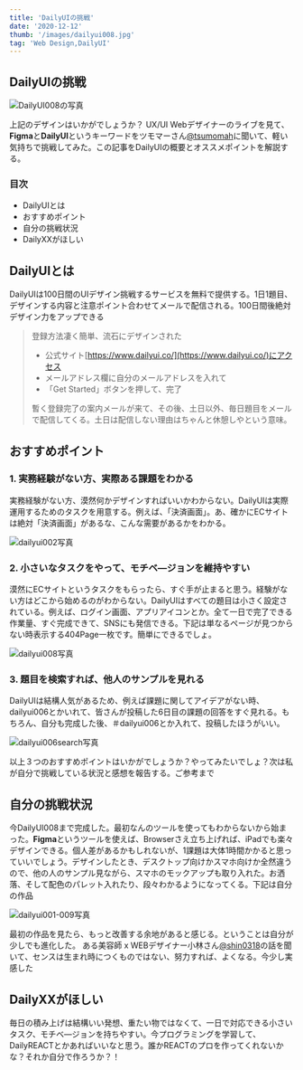 ```yaml
---
title: 'DailyUIの挑戦'
date: '2020-12-12'
thumb: '/images/dailyui008.jpg'
tag: 'Web Design,DailyUI'
---
```


## DailyUIの挑戦

![DailyUI008の写真](/images/dailyui008.jpg)

上記のデザインはいかがでしょうか？ UX/UI Webデザイナーのライブを見て、**Figma**と**DailyUI**というキーワードをツモマーさん[@tsumomah](https://www.twitter.com/tsumomah)に聞いて、軽い気持ちで挑戦してみた。この記事をDailyUIの概要とオススメポイントを解説する。

### 目次
- DailyUIとは
- おすすめポイント
- 自分の挑戦状況
- DailyXXがほしい

## DailyUIとは
DailyUIは100日間のUIデザイン挑戦するサービスを無料で提供する。1日1題目、デザインする内容と注意ポイント合わせてメールで配信される。100日間後絶対デザイン力をアップできる

> 登録方法凄く簡単、流石にデザインされた
> - 公式サイト[https://www.dailyui.co/](https://www.dailyui.co/)にアクセス
> - メールアドレス欄に自分のメールアドレスを入れて
> - 「Get Started」ボタンを押して、完了
>
> 暫く登録完了の案内メールが来て、その後、土日以外、毎日題目をメールで配信してくる。土日は配信しない理由はちゃんと休憩しやという意味。

## おすすめポイント

### 1. 実務経験がない方、実際ある課題をわかる

実務経験がない方、漠然何かデザインすればいいかわからない。DailyUIは実際運用するためのタスクを用意する。例えば、「決済画面」。あ、確かにECサイトは絶対「決済画面」があるな、こんな需要があるかをわかる。

![dailyui002写真](/images/dailyui002.jpg)
<br>

### 2. 小さいなタスクをやって、モチベ―ジョンを維持やすい

漠然にECサイトというタスクをもらったら、すぐ手が止まると思う。経験がない方はどこから始めるのがわからない。DailyUIはすべての題目は小さく設定されている。例えば、ログイン画面、アプリアイコンとか。全て一日で完了できる作業量、すぐ完成できて、SNSにも発信できる。下記は単なるページが見つからない時表示する404Page一枚です。簡単にできるでしょ。

![dailyui008写真](/images/dailyui008.jpg)
<br>

### 3. 題目を検索すれば、他人のサンプルを見れる

DailyUIは結構人気があるため、例えば課題に関してアイデアがない時、dailyui006とかいれて、皆さんが投稿した6日目の課題の回答をすぐ見れる。もちろん、自分も完成した後、＃dailyui006とか入れて、投稿したほうがいい。

![dailyui006search写真](/images/dailyui006search.jpg)

以上３つのおすすめポイントはいかがでしょうか？やってみたいでしょ？次は私が自分で挑戦している状況と感想を報告する。ご参考まで
<br>

## 自分の挑戦状況

今DailyUI008まで完成した。最初なんのツールを使ってもわからないから始まった。**Figma**というツールを使えば、Browserさえ立ち上げれば、iPadでも楽々デザインできる。個人差があるかもしれないが、1課題は大体1時間かかると思っていいでしょう。デザインしたとき、デスクトップ向けかスマホ向けか全然違うので、他の人のサンプル見ながら、スマホのモックアップも取り入れた。お洒落、そして配色のパレット入れたり、段々わかるようになってくる。下記は自分の作品

![dailyui001-009写真](/images/dailyui001-009.jpg)

最初の作品を見たら、もっと改善する余地があると感じる。ということは自分が少しでも進化した。
ある美容師 x WEBデザイナー小林さん[@shin0318](https://www.twitter.com/shin0318)の話を聞いて、センスは生まれ時につくものではない、努力すれば、よくなる。今少し実感した
<br>

## DailyXXがほしい

毎日の積み上げは結構いい発想、重たい物ではなくて、一日で対応できる小さいタスク、モチベ―ジョンを持ちやすい。今プログラミングを学習して、DailyREACTとかあればいいなと思う。誰かREACTのプロを作ってくれないかな？それか自分で作ろうか？！
